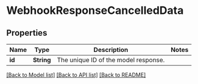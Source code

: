 # WebhookResponseCancelledData

## Properties

Name | Type | Description | Notes
------------ | ------------- | ------------- | -------------
**id** | **String** | The unique ID of the model response.  | 

[[Back to Model list]](../README.md#documentation-for-models) [[Back to API list]](../README.md#documentation-for-api-endpoints) [[Back to README]](../README.md)


